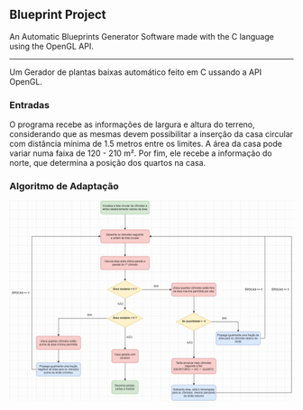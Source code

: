 ## Blueprint Project

An Automatic Blueprints Generator Software made with the C language using the OpenGL API.

<hr>

Um Gerador de plantas baixas automático feito em C ussando a API OpenGL.

### Entradas

O programa recebe as informações de largura e altura do terreno, considerando que
as mesmas devem possibilitar a inserção da casa circular com distância mínima de 1.5 
metros entre os limites. A área da casa pode variar numa faixa de 120 - 210 m².
Por fim, ele recebe a informação do norte, que determina a posição dos quartos na casa.

### Algoritmo de Adaptação

![fluxograma](img/fluxo-algoritmo.png)
